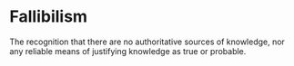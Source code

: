 # Fallibilism      

The recognition that there are no authoritative sources of knowledge, nor any reliable means of justifying knowledge as true or probable.
